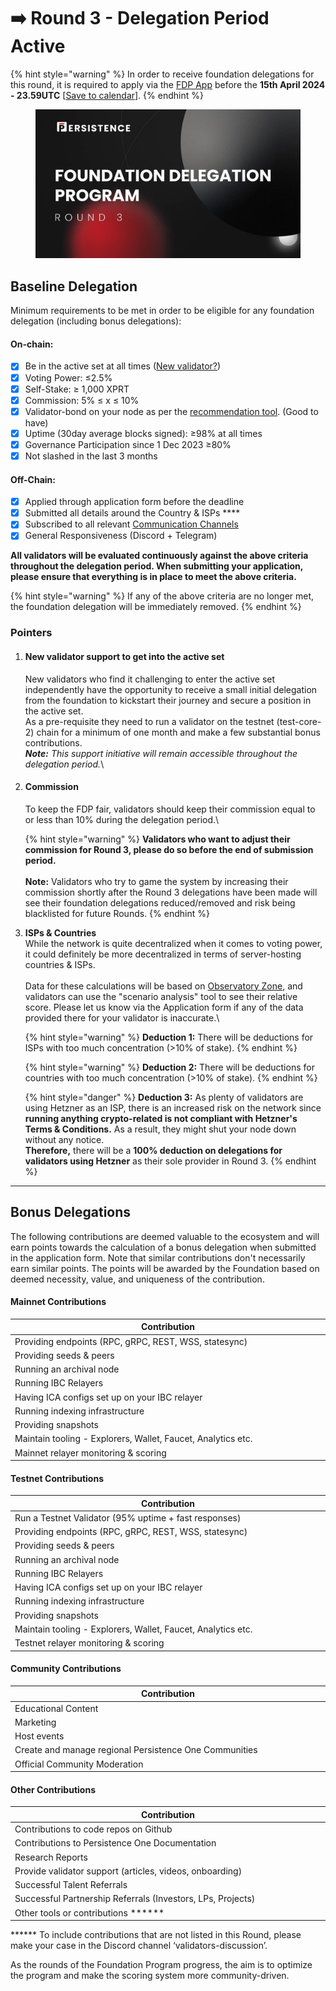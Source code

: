# ➡️ Round 3 - Delegation Period Active

{% hint style="warning" %}
In order to receive foundation delegations for this round, it is required to apply via the [FDP App](https://fdp.persistence.one) before the **15th April 2024 - 23.59UTC** \[[Save to calendar](https://calendar.google.com/calendar/event?action=TEMPLATE\&tmeid=M3NvdmU2MjhraWM1czl2NnQ3cHJycDFuajAgbWFkaHVyQHBlcnNpc3RlbmNlLm9uZQ\&tmsrc=madhur%40persistence.one)].
{% endhint %}

<figure><img src="../../../.gitbook/assets/photo_2024-03-21 18.08.57.jpeg" alt=""><figcaption></figcaption></figure>

## Baseline Delegation

Minimum requirements to be met in order to be eligible for any foundation delegation (including bonus delegations):

#### On-chain:

* [x] Be in the active set at all times ([New validator?](round-3-delegation-period-active.md#pointers))
* [x] Voting Power: ≤2.5%
* [x] Self-Stake: ≥ 1,000 XPRT
* [x] Commission: 5% ≤ x ≤ 10%
* [x] Validator-bond on your node as per the [recommendation tool](https://docs.google.com/spreadsheets/d/13XXa3cHDoDsbXg7cjBRk8i0SBUBG3YoNmtKgUXCXNcI/edit?usp=sharing). (Good to have)
* [x] Uptime (30day average blocks signed): ≥98% at all times
* [x] Governance Participation since 1 Dec 2023 ≥80%&#x20;
* [x] Not slashed in the last 3 months

#### Off-Chain:

* [x] Applied through application form before the deadline
* [x] Submitted all details around the Country & ISPs \*\*\*\*
* [x] Subscribed to all relevant [Communication Channels](https://docs.persistence.one/build/validators/validator-communication)
* [x] General Responsiveness (Discord + Telegram)

**All validators will be evaluated continuously against the above criteria throughout the delegation period. When submitting your application, please ensure that everything is in place to meet the above criteria.**

{% hint style="warning" %}
If any of the above criteria are no longer met, the foundation delegation will be immediately removed.
{% endhint %}

### Pointers

1.  #### New validator support to get into the active set

    New validators who find it challenging to enter the active set independently have the opportunity to receive a small initial delegation from the foundation to kickstart their journey and secure a position in the active set. \
    As a pre-requisite they need to run a validator on the testnet (test-core-2) chain for a minimum of one month and make a few substantial bonus contributions. \
    _**Note:** This support initiative will remain accessible throughout the delegation period._\

2.  #### Commission

    To keep the FDP fair, validators should keep their commission equal to or less than 10% during the delegation period.\


    {% hint style="warning" %}
    **Validators who want to adjust their commission for Round 3, please do so before the end of submission period.** \
    \
    **Note:** Validators who try to game the system by increasing their commission shortly after the Round 3 delegations have been made will see their foundation delegations reduced/removed and risk being blacklisted for future Rounds.
    {% endhint %}


3.  **ISPs & Countries**\
    While the network is quite decentralized when it comes to voting power, it could definitely be more decentralized in terms of server-hosting countries & ISPs. \
    \
    Data for these calculations will be based on [Observatory Zone](https://observatory.zone/persistence), and validators can use the "scenario analysis" tool to see their relative score. Please let us know via the Application form if any of the data provided there for your validator is inaccurate.\


    {% hint style="warning" %}
    **Deduction 1:** There will be deductions for ISPs with too much concentration (>10% of stake).
    {% endhint %}



    {% hint style="warning" %}
    **Deduction 2:** There will be deductions for countries with too much concentration (>10% of stake).
    {% endhint %}



    {% hint style="danger" %}
    **Deduction 3:** As plenty of validators are using Hetzner as an ISP, there is an increased risk on the network since **running anything crypto-related is not compliant with Hetzner's Terms & Conditions.** As a result, they might shut your node down without any notice. \
    **Therefore,** there will be a **100% deduction on delegations for validators using Hetzner** as their sole provider in Round 3.
    {% endhint %}

***

## Bonus Delegations

The following contributions are deemed valuable to the ecosystem and will earn points towards the calculation of a bonus delegation when submitted in the application form. Note that similar contributions don't necessarily earn similar points. The points will be awarded by the Foundation based on deemed necessity, value, and uniqueness of the contribution.&#x20;

#### Mainnet Contributions

<table><thead><tr><th width="596">Contribution</th></tr></thead><tbody><tr><td>Providing endpoints (RPC, gRPC, REST, WSS, statesync)</td></tr><tr><td>Providing seeds &#x26; peers</td></tr><tr><td>Running an archival node</td></tr><tr><td>Running IBC Relayers</td></tr><tr><td>Having ICA configs set up on your IBC relayer</td></tr><tr><td>Running indexing infrastructure</td></tr><tr><td>Providing snapshots</td></tr><tr><td>Maintain tooling - Explorers, Wallet, Faucet, Analytics etc.</td></tr><tr><td>Mainnet relayer monitoring &#x26; scoring</td></tr></tbody></table>

#### Testnet Contributions

<table><thead><tr><th width="599">Contribution</th></tr></thead><tbody><tr><td>Run a Testnet Validator (95% uptime + fast responses)</td></tr><tr><td>Providing endpoints (RPC, gRPC, REST, WSS, statesync)</td></tr><tr><td>Providing seeds &#x26; peers</td></tr><tr><td>Running an archival node</td></tr><tr><td>Running IBC Relayers</td></tr><tr><td>Having ICA configs set up on your IBC relayer</td></tr><tr><td>Running indexing infrastructure</td></tr><tr><td>Providing snapshots</td></tr><tr><td>Maintain tooling - Explorers, Wallet, Faucet, Analytics etc.</td></tr><tr><td>Testnet relayer monitoring &#x26; scoring</td></tr></tbody></table>

#### Community Contributions

<table><thead><tr><th width="598">Contribution</th></tr></thead><tbody><tr><td>Educational Content</td></tr><tr><td>Marketing</td></tr><tr><td>Host events</td></tr><tr><td>Create and manage regional Persistence One Communities</td></tr><tr><td>Official Community Moderation</td></tr></tbody></table>

#### Other Contributions

<table><thead><tr><th width="597">Contribution</th></tr></thead><tbody><tr><td>Contributions to code repos on Github</td></tr><tr><td>Contributions to Persistence One Documentation</td></tr><tr><td>Research Reports</td></tr><tr><td>Provide validator support (articles, videos, onboarding)</td></tr><tr><td>Successful Talent Referrals</td></tr><tr><td>Successful Partnership Referrals (Investors, LPs, Projects)</td></tr><tr><td>Other tools or contributions ******</td></tr></tbody></table>

\*\*\*\*\*\* To include contributions that are not listed in this Round, please make your case in the Discord channel ‘validators-discussion’.&#x20;

As the rounds of the Foundation Program progress, the aim is to optimize the program and make the scoring system more community-driven.

